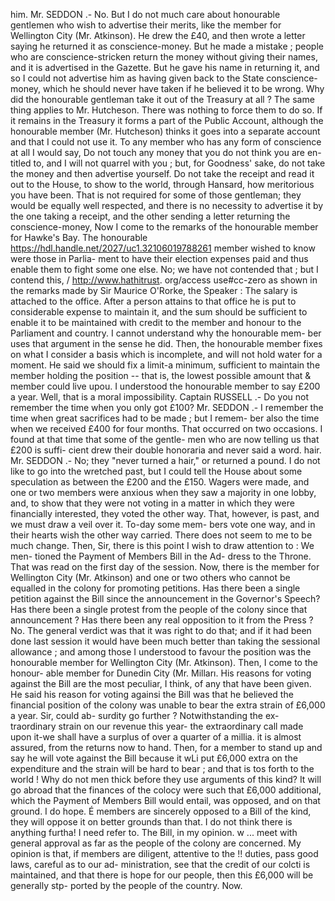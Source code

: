 him. Mr. SEDDON .- No. But I do not much care about honourable gentlemen who wish to advertise their merits, like the member for Wellington City (Mr. Atkinson). He drew the £40, and then wrote a letter saying he returned it as conscience-money. But he made a mistake ; people who are conscience-stricken return the money without giving their names, and it is advertised in the Gazette. But he gave his name in returning it, and so I could not advertise him as having given back to the State conscience-money, which he should never have taken if he believed it to be wrong. Why did the honourable gentleman take it out of the Treasury at all ? The same thing applies to Mr. Hutcheson. There was nothing to force them to do so. If it remains in the Treasury it forms a part of the Public Account, although the honourable member (Mr. Hutcheson) thinks it goes into a separate account and that I could not use it. To any member who has any form of conscience at all I would say, Do not touch any money that you do not think you are en- titled to, and I will not quarrel with you ; but, for Goodness' sake, do not take the money and then advertise yourself. Do not take the receipt and read it out to the House, to show to the world, through Hansard, how meritorious you have been. That is not required for some of those gentleman; they would be equally well respected, and there is no necessity to advertise it by the one taking a receipt, and the other sending a letter returning the conscience-money, Now I come to the remarks of the honourable member for Hawke's Bay. The honourable https://hdl.handle.net/2027/uc1.32106019788261 member wished to know were those in Parlia- ment to have their election expenses paid and thus enable them to fight some one else. No; we have not contended that ; but I contend this, / http://www.hathitrust. org/access use#cc-zero as shown in the remarks made by Sir Maurice O'Rorke, the Speaker : The salary is attached to the office. After a person attains to that office he is put to considerable expense to maintain it, and the sum should be sufficient to enable it to be maintained with credit to the member and honour to the Parliament and country. I cannot understand why the honourable mem- ber uses that argument in the sense he did. Then, the honourable member fixes on what I consider a basis which is incomplete, and will not hold water for a moment. He said we should fix a limit-a minimum, sufficient to maintain the member holding the position -- that is, the lowest possible amount that & member could live upou. I understood the honourable member to say £200 a year. Well, that is a moral impossibility. Captain RUSSELL .- Do you not remember the time when you only got £100? Mr. SEDDON .- I remember the time when great sacrifices had to be made ; but I remem- ber also the time when we received £400 for four months. That occurred on two occasions. I found at that time that some of the gentle- men who are now telling us that £200 is suffi- cient drew their double honoraria and never said a word. hair. Mr. SEDDON .- No; they "never turned a hair," or returned a pound. I do not like to go into the wretched past, but I could tell the House about some speculation as between the £200 and the £150. Wagers were made, and one or two members were anxious when they saw a majority in one lobby, and, to show that they were not voting in a matter in which they were financially interested, they voted the other way. That, however, is past, and we must draw a veil over it. To-day some mem- bers vote one way, and in their hearts wish the other way carried. There does not seem to me to be much change. Then, Sir, there is this point I wish to draw attention to : We men- tioned the Payment of Members Bill in the Ad- dress to the Throne. That was read on the first day of the session. Now, there is the member for Wellington City (Mr. Atkinson) and one or two others who cannot be equalled in the colony for promoting petitions. Has there been a single petition against the Bill since the announcement in the Governor's Speech? Has there been a single protest from the people of the colony since that announcement ? Has there been any real opposition to it from the Press ? No. The general verdict was that it was right to do that; and if it had been done last session it would have been much better than taking the sessional allowance ; and among those I understood to favour the position was the honourable member for Wellington City (Mr. Atkinson). Then, I come to the honour- able member for Dunedin City (Mr. Milları. His reasons for voting against the Bill are the most peculiar, I think, of any that have been given. He said his reason for voting againsi the Bill was that he believed the financial position of the colony was unable to bear the extra strain of £6,000 a year. Sir, could ab- surdity go further ? Notwithstanding the ex- traordinary strain on our revenue this year- the extraordinary call made upon it-we shall have a surplus of over a quarter of a millia. it is almost assured, from the returns now to hand. Then, for a member to stand up and say he will vote against the Bill because it wLi put £6,000 extra on the expenditure and the strain will be hard to bear ; and that is tos forth to the world ! Why do not men thick before they use arguments of this kind? It will go abroad that the finances of the colocy were such that £6,000 additional, which the Payment of Members Bill would entail, was opposed, and on that ground. I do hope. É members are sincerely opposed to a Bill of the kind, they will oppose it on better grounds than that. I do not think there is anything furtha! I need refer to. The Bill, in my opinion. w ... meet with general approval as far as the people of the colony are concerned. My opinion is that, if members are diligent, attentive to the !! duties, pass good laws, careful as to our ad- ministration, see that the credit of our colcti is maintained, and that there is hope for our people, then this £6,000 will be generally stp- ported by the people of the country. Now. 